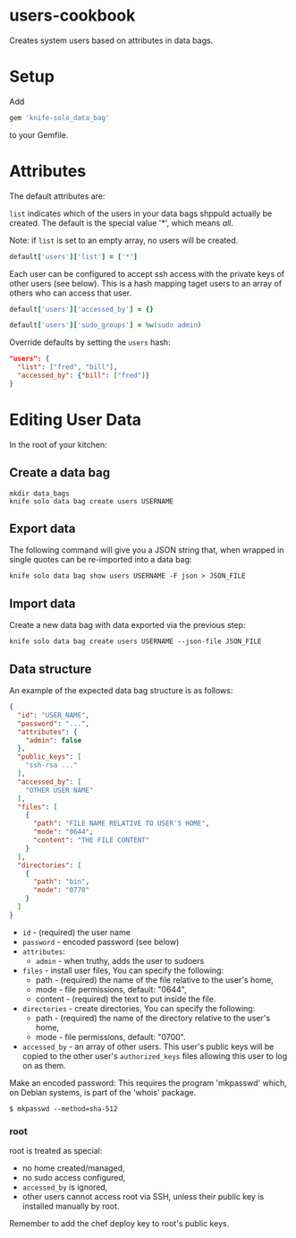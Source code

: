 users-cookbook
==============
Creates system users based on attributes in data bags.

# Setup

Add
```ruby
gem 'knife-solo_data_bag'
```
to your Gemfile.

# Attributes

The default attributes are:

`list` indicates which of the users in your data bags shppuld actually be created.
The default is the special value '*', which means *all*.

Note: if `list` is set to an empty array, no users will be created.

```ruby
default['users']['list'] = ['*']
```

Each user can be configured to accept ssh access with the private keys of
other users (see below). This is a hash mapping taget users to an array of
others who can access that user.

```ruby
default['users']['accessed_by'] = {}
```

```ruby
default['users']['sudo_groups'] = %w(sudo admin)
```

Override defaults by setting the `users` hash:

```json
"users": {
  "list": ["fred", "bill"],
  "accessed_by": {"bill": ["fred"]}
}
```

# Editing User Data

In the root of your kitchen:

## Create a data bag
```shell
mkdir data_bags
knife solo data bag create users USERNAME
```

## Export data
The following command will give you a JSON string that, when wrapped in single
quotes can be re-imported into a data bag:

```shell
knife solo data bag show users USERNAME -F json > JSON_FILE
```

## Import data
Create a new data bag with data exported via the previous step:

```shell
knife solo data bag create users USERNAME --json-file JSON_FILE
```

## Data structure

An example of the expected data bag structure is as follows:
```json
{
  "id": "USER_NAME",
  "password": "...",
  "attributes": {
    "admin": false
  },
  "public_keys": [
    "ssh-rsa ..."
  ],
  "accessed_by": [
    "OTHER USER NAME"
  ],
  "files": [
    {
      "path": "FILE NAME RELATIVE TO USER'S HOME",
      "mode": "0644",
      "content": "THE FILE CONTENT"
    }
  ],
  "directories": [
    {
      "path": "bin",
      "mode": "0770"
    }
  ]
}
```

* `id`        - (required) the user name
* `password`  - encoded password (see below)
* `attributes`:
    * `admin`     - when truthy, adds the user to sudoers
* `files`     - install user files,
  You can specify the following:
    * path      - (required) the name of the file relative to the user's home,
    * mode      - file permissions, default: "0644",
    * content   - (required) the text to put inside the file.
* `directories` - create directories,
  You can specify the following:
    * path      - (required) the name of the directory relative to the user's home,
    * mode      - file permissions, default: "0700".
* `accessed_by`  - an array of other users. This user's public keys will be copied to the
  other user's `authorized_keys` files allowing this user to log on as them.

Make an encoded password:
This requires the program 'mkpasswd' which, on Debian systems, is part of the 'whois' package.

```
$ mkpasswd --method=sha-512
```

### root

root is treated as special:

* no home created/managed,
* no sudo access configured,
* `accessed_by` is ignored,
* other users cannot access root via SSH, unless their public key is installed
  manually by root.

Remember to add the chef deploy key to root's public keys.
